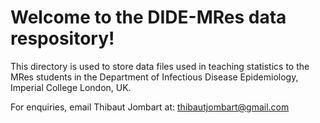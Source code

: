 # Welcome to the DIDE-MRes data respository!

This directory is used to store data files used in teaching statistics to the MRes students in the Department of Infectious Disease Epidemiology, Imperial College London, UK.

For enquiries, email Thibaut Jombart at: thibautjombart@gmail.com
